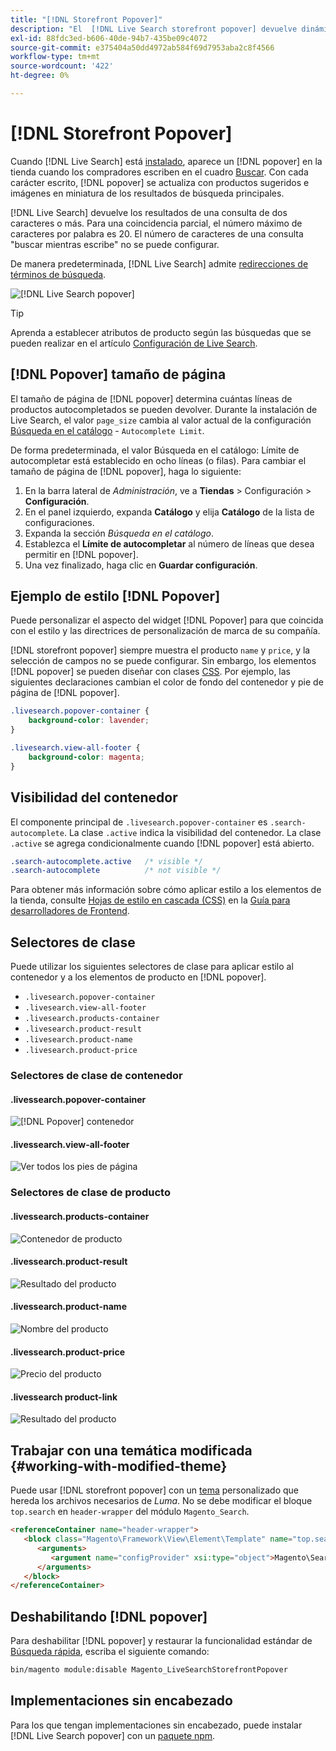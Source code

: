 ```yaml
---
title: "[!DNL Storefront Popover]"
description: "El  [!DNL Live Search storefront popover] devuelve dinámicamente productos sugeridos y miniaturas."
exl-id: 88fdc3ed-b606-40de-94b7-435be09c4072
source-git-commit: e375404a50dd4972ab584f69d7953aba2c8f4566
workflow-type: tm+mt
source-wordcount: '422'
ht-degree: 0%

---
```


# [!DNL Storefront Popover]

Cuando [!DNL Live Search] está [instalado](install.md), aparece un [!DNL popover] en la tienda cuando los compradores escriben en el cuadro [Buscar](https://experienceleague.adobe.com/docs/commerce-admin/catalog/catalog/search/search.html#quick-search). Con cada carácter escrito, [!DNL popover] se actualiza con productos sugeridos e imágenes en miniatura de los resultados de búsqueda principales.

[!DNL Live Search] devuelve los resultados de una consulta de dos caracteres o más. Para una coincidencia parcial, el número máximo de caracteres por palabra es 20. El número de caracteres de una consulta &quot;buscar mientras escribe&quot; no se puede configurar.

De manera predeterminada, [!DNL Live Search] admite [redirecciones de términos de búsqueda](https://experienceleague.adobe.com/docs/commerce-admin/catalog/catalog/search/search-terms.html).

![[!DNL Live Search popover]](assets/storefront-search-as-you-type.png)

>[!TIP]
>
>Aprenda a establecer atributos de producto según las búsquedas que se pueden realizar en el artículo [Configuración de Live Search](workspace.md).

## [!DNL Popover] tamaño de página

El tamaño de página de [!DNL popover] determina cuántas líneas de productos autocompletados se pueden devolver. Durante la instalación de Live Search, el valor `page_size` cambia al valor actual de la configuración [Búsqueda en el catálogo](https://experienceleague.adobe.com/docs/commerce-admin/config/catalog/catalog.html) - `Autocomplete Limit`.

De forma predeterminada, el valor Búsqueda en el catálogo: Límite de autocompletar está establecido en ocho líneas (o filas). Para cambiar el tamaño de página de [!DNL popover], haga lo siguiente:

1. En la barra lateral de *Administración*, ve a **Tiendas** > Configuración > **Configuración**.
1. En el panel izquierdo, expanda **Catálogo** y elija **Catálogo** de la lista de configuraciones.
1. Expanda la sección *Búsqueda en el catálogo*.
1. Establezca el **Límite de autocompletar** al número de líneas que desea permitir en [!DNL popover].
1. Una vez finalizado, haga clic en **Guardar configuración**.

## Ejemplo de estilo [!DNL Popover]

Puede personalizar el aspecto del widget [!DNL Popover] para que coincida con el estilo y las directrices de personalización de marca de su compañía.

[!DNL storefront popover] siempre muestra el producto `name` y `price`, y la selección de campos no se puede configurar. Sin embargo, los elementos [!DNL popover] se pueden diseñar con clases [CSS](https://developer.adobe.com/commerce/frontend-core/guide/css/). Por ejemplo, las siguientes declaraciones cambian el color de fondo del contenedor y pie de página de [!DNL popover].

```css
.livesearch.popover-container {
    background-color: lavender;
}

.livesearch.view-all-footer {
    background-color: magenta;
}
```

## Visibilidad del contenedor

El componente principal de `.livesearch.popover-container` es `.search-autocomplete`.  La clase `.active` indica la visibilidad del contenedor. La clase `.active` se agrega condicionalmente cuando [!DNL popover] está abierto.

```css
.search-autocomplete.active   /* visible */
.search-autocomplete          /* not visible */
```

Para obtener más información sobre cómo aplicar estilo a los elementos de la tienda, consulte [Hojas de estilo en cascada (CSS)](https://developer.adobe.com/commerce/frontend-core/guide/css/) en la [Guía para desarrolladores de Frontend](https://developer.adobe.com/commerce/frontend-core/guide/).

## Selectores de clase

Puede utilizar los siguientes selectores de clase para aplicar estilo al contenedor y a los elementos de producto en [!DNL popover].

- `.livesearch.popover-container`
- `.livesearch.view-all-footer`
- `.livesearch.products-container`
- `.livesearch.product-result`
- `.livesearch.product-name`
- `.livesearch.product-price`

### Selectores de clase de contenedor

#### .livessearch.popover-container

![[!DNL Popover] contenedor](assets/livesearch-popover-container.png)

#### .livessearch.view-all-footer

![Ver todos los pies de página](assets/livesearch-view-all-footer.png)

### Selectores de clase de producto

#### .livessearch.products-container

![Contenedor de producto](assets/livesearch-product-container.png)

#### .livessearch.product-result

![Resultado del producto](assets/livesearch-product-result.png)

#### .livessearch.product-name

![Nombre del producto](assets/livesearch-product-name.png)

#### .livessearch.product-price

![Precio del producto](assets/livesearch-product-price.png)

#### .livessearch product-link

![Resultado del producto](assets/livesearch-product-link.png)

## Trabajar con una temática modificada {#working-with-modified-theme}

Puede usar [!DNL storefront popover] con un [tema](https://developer.adobe.com/commerce/frontend-core/guide/themes/) personalizado que hereda los archivos necesarios de *Luma*. No se debe modificar el bloque `top.search` en `header-wrapper` del módulo `Magento_Search`.

```html
<referenceContainer name="header-wrapper">
   <block class="Magento\Framework\View\Element\Template" name="top.search" as="topSearch" template="Magento_Search::form.mini.phtml">
      <arguments>
         <argument name="configProvider" xsi:type="object">Magento\Search\ViewModel\ConfigProvider</argument>
      </arguments>
   </block>
</referenceContainer>
```

## Deshabilitando [!DNL popover]

Para deshabilitar [!DNL popover] y restaurar la funcionalidad estándar de [Búsqueda rápida](https://experienceleague.adobe.com/docs/commerce-admin/catalog/catalog/search/search.html#quick-search), escriba el siguiente comando:

```bash
bin/magento module:disable Magento_LiveSearchStorefrontPopover
```

## Implementaciones sin encabezado

Para los que tengan implementaciones sin encabezado, puede instalar [!DNL Live Search popover] con un [paquete npm](https://www.npmjs.com/package/@magento/ds-livesearch-storefront-utils).

